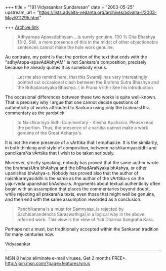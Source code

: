 +++
title = "191 Vidyasankar Sundaresan"
date = "2003-05-25"
upstream_url = "https://lists.advaita-vedanta.org/archives/advaita-l/2003-May/011295.html"

+++
[Archive link](https://lists.advaita-vedanta.org/archives/advaita-l/2003-May/011295.html)


>  Adhyaropa Apavadabhyam ...is surely genuine. 100 %  Gita Bhashya 13-2.
>Still, a mere presence of this in the midst of other objectionable 
>sentences cannot make the hole work genuine.

Au contraire, my point is that the portion of the text that ends with the 
"adhyAropa-apavAdAbhyAM" is not Sankara's composition, precisely because he 
already quotes it as somebody else's.

>  Let me also remind here, that this Swamiji has very interestingly pointed 
>out occasional clash between the Brahma Sutra Bhashya and the 
>Brihadaranyaka Bhashya.  ( in Prana Vrithi) See his introduction

The occasional differences between these two works is quite well-known. That 
is precisely why I argue that one cannot decide questions of authenticity of 
works attributed to Sankara using only the brahmasUtra commentary as the 
yardstick.

>to Naishkarmya Sidhi Commentary - Klesha Apaharini.   Please read the 
>portion.  Thus, the  presence of a vartika cannot make a work genuine of 
>the Great Acharya's.

It is not the mere presence of a vArttika that I emphasize. It is the 
similarity, in both thinking and style of composition, between 
naishkarmyasiddhi and pancIkaraNa vArttika that I wish to be taken 
seriously.

Moreover, strictly speaking, nobody has proved that the same author wrote 
the brahmasUtra bhAshya and the bRhadAraNyaka bhAshya, or other upanishad 
bhAshya-s. Nobody has proved also that the author of naishkarmyasiddhi is 
the same as the author of the vArttika-s on the yajurveda upanishad 
bhAshya-s. Arguments about textual authenticity often begin with an 
assumption that places the commentaries beyond doubt, while rejecting all 
prakaraNa texts, even those that might well be genuine, and then end with 
the same assumption reworded as a conclusion.

>  Panchikarana is a must for Samnyasa..is rejected by Sachidanandendra 
>Saraswathigal,in a logical way in the above referred work.  This view is 
>the view of Yati Dharma Sangraha Kara.

Perhaps not a must, but traditionally accepted within the Sankaran tradition 
for many centuries now.

Vidyasankar

_________________________________________________________________
MSN 8 helps eliminate e-mail viruses. Get 2 months FREE*.  
http://join.msn.com/?page=features/virus

